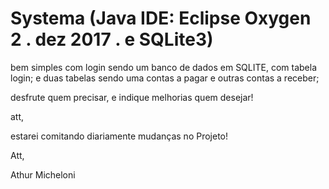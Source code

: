 # Systema (Java IDE: Eclipse Oxygen 2 . dez 2017 . e SQLite3)
bem simples com login 
sendo um banco de dados em SQLITE, com tabela login;
e duas tabelas sendo uma contas a pagar e outras contas a receber;

desfrute quem precisar, e indique melhorias quem desejar!

att, 

estarei comitando diariamente mudanças no Projeto!

Att, 

Athur Micheloni
